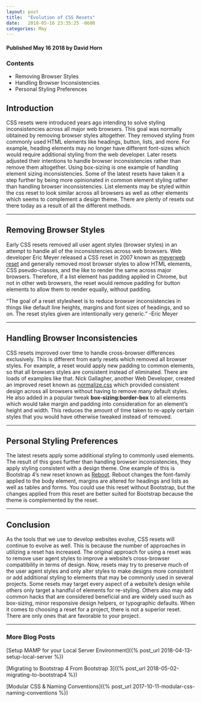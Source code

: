 ```yaml
---
layout: post
title:  "Evolution of CSS Resets"
date:   2018-05-16 23:35:25 -0600
categories: May
---
```



#### Published May 16 2018 by David Horn


### Contents
* Removing Browser Styles
* Handling Browser Inconsistencies
* Personal Styling Preferences 


## Introduction 
CSS resets were introduced years ago intending to solve styling inconsistencies across all major web browsers. This goal was normally obtained by removing browser styles altogether. They removed styling from commonly used HTML elements like headings, button, lists, and more. For example, heading elements may no longer have different font-sizes which would require additional styling from the web developer. Later resets adjusted their intentions to handle browser inconsistencies rather than remove them altogether. Using box-sizing is one example of handling element sizing inconsistencies. Some of the latest resets have taken it a step further by being more opinionated in common element styling rather than handling browser inconsistencies. List elements may be styled within the css reset to look similar across all browsers as well as other elements which seems to complement a design theme. There are plenty of resets out there today as a result of all the different methods.  

****

## Removing Browser Styles 
Early CSS resets removed all user agent styles (browser styles) in an attempt to handle all of the inconsistencies across web browsers. Web developer Eric Meyer released a CSS reset in 2007 known as [meyerweb reset](https://meyerweb.com/eric/tools/css/reset/) and generally removed most browser styles to allow HTML elements, CSS pseudo-classes, and the like to render the same across major browsers. Therefore, if a list element has padding applied in Chrome, but not in other web browsers, the reset would remove padding for button elements to allow them to render equally, without padding. 

<div class="text-center blog-quote">
“The goal of a reset stylesheet is to reduce browser inconsistencies in things like default line heights, margins and font sizes of headings, and so on. The reset styles given are intentionally very generic.” -Eric Meyer
</div>

****

## Handling Browser Inconsistencies 
CSS resets improved over time to handle cross-browser differences exclusively. This is different from early resets which removed all browser styles. For example, a reset would apply new padding to common elements, so that all browsers styles are consistent instead of eliminated. There are loads of examples like that. Nick Gallagher, another Web Developer, created an improved reset known as [normalize.css](https://necolas.github.io/normalize.css/) which provided consistent design across all browsers without having to remove many default styles. He also added in a popular tweak <b>box-sizing:border-box</b> to all elements which would take margin and padding into consideration for an element’s height and width. This reduces the amount of time taken to re-apply certain styles that you would have otherwise tweaked instead of removed.

****

## Personal Styling Preferences
The latest resets apply some additional styling to commonly used elements. The result of this goes further than handling browser inconsistencies, they apply styling consistent with a design theme. One example of this is Bootstrap 4’s new reset known as [Reboot](https://getbootstrap.com/docs/4.0/content/reboot/). Reboot changes the font-family applied to the body element, margins are altered for headings and lists as well as tables and forms. You could use this reset without Bootstrap, but the changes applied from this reset are better suited for Bootstrap because the theme is complemented by the reset.  

****

## Conclusion
As the tools that we use to develop websites evolve, CSS resets will continue to evolve as well. This is because the number of approaches in utilizing a reset has increased. The original approach for using a reset was to remove user agent styles to improve a website’s cross-browser compatibility in terms of design. Now, resets may try to preserve much of the user agent styles and only alter styles to make designs more consistent or add additional styling to elements that may be commonly used in several projects. Some resets may target every aspect of a website’s design while others only target a handful of elements for re-styling. Others also may add common hacks that are considered beneficial and are widely used such as box-sizing, minor responsive design helpers, or typographic defaults. When it comes to choosing a reset for a project, there is not a superior reset. There are only ones that are favorable to your project. 

****

### More Blog Posts
[Setup MAMP for your Local Server Environment]({% post_url 2018-04-13-setup-local-server %})

[Migrating to Bootstrap 4 From Bootstrap 3]({% post_url 2018-05-02-migrating-to-bootstrap4 %})

[Modular CSS & Naming Conventions]({% post_url 2017-10-11-modular-css-naming-conventions %})

